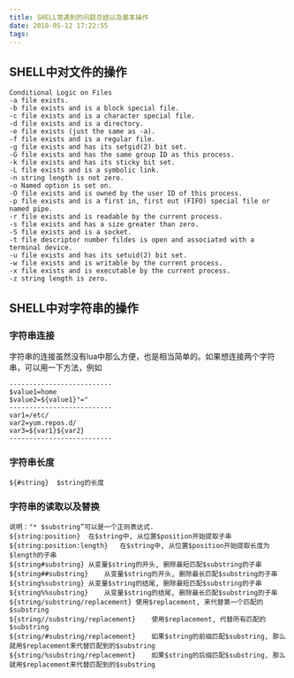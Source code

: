 ```yaml
---
title: SHELL常遇到的问题总结以及基本操作
date: 2018-05-12 17:22:55
tags:
---
```

## SHELL中对文件的操作
    Conditional Logic on Files
    -a file exists.
    -b file exists and is a block special file.
    -c file exists and is a character special file.
    -d file exists and is a directory.
    -e file exists (just the same as -a).
    -f file exists and is a regular file.
    -g file exists and has its setgid(2) bit set.
    -G file exists and has the same group ID as this process.
    -k file exists and has its sticky bit set.
    -L file exists and is a symbolic link.
    -n string length is not zero.
    -o Named option is set on.
    -O file exists and is owned by the user ID of this process.
    -p file exists and is a first in, first out (FIFO) special file or
    named pipe.
    -r file exists and is readable by the current process.
    -s file exists and has a size greater than zero.
    -S file exists and is a socket.
    -t file descriptor number fildes is open and associated with a
    terminal device.
    -u file exists and has its setuid(2) bit set.
    -w file exists and is writable by the current process.
    -x file exists and is executable by the current process.
    -z string length is zero.

## SHELL中对字符串的操作
### 字符串连接
字符串的连接虽然没有lua中那么方便，也是相当简单的。如果想连接两个字符串，可以用一下方法，例如
```shell
--------------------------
$value1=home
$value2=${value1}"="
--------------------------
var1=/etc/
var2=yum.repos.d/
var3=${var1}${var2}
--------------------------
```
### 字符串长度
    ${#string}	$string的长度
### 字符串的读取以及替换
    说明："* $substring”可以是一个正则表达式.
    ${string:position}	在$string中, 从位置$position开始提取子串
    ${string:position:length}	在$string中, 从位置$position开始提取长度为$length的子串
    ${string#substring}	从变量$string的开头, 删除最短匹配$substring的子串
    ${string##substring}	从变量$string的开头, 删除最长匹配$substring的子串
    ${string%substring}	从变量$string的结尾, 删除最短匹配$substring的子串
    ${string%%substring}	从变量$string的结尾, 删除最长匹配$substring的子串
 	${string/substring/replacement}	使用$replacement, 来代替第一个匹配的$substring
    ${string//substring/replacement}	使用$replacement, 代替所有匹配的$substring
    ${string/#substring/replacement}	如果$string的前缀匹配$substring, 那么就用$replacement来代替匹配到的$substring
    ${string/%substring/replacement}	如果$string的后缀匹配$substring, 那么就用$replacement来代替匹配到的$substring
